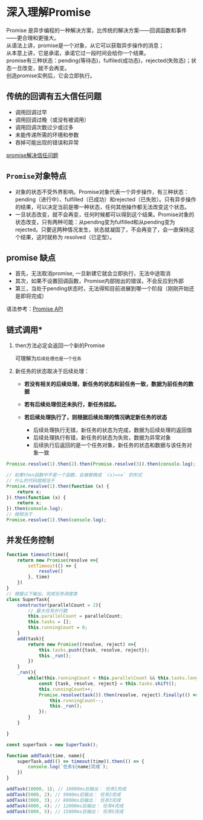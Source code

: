# 深入理解Promise
Promise 是异步编程的一种解决方案，比传统的解决方案——回调函数和事件——更合理和更强大。   
从语法上讲，promise是一个对象，从它可以获取异步操作的消息；  
从本意上讲，它是承诺，承诺它过一段时间会给你一个结果。   
promise有三种状态：pending(等待态)，fulfiled(成功态)，rejected(失败态)；状态一旦改变，就不会再变。  
创造promise实例后，它会立即执行。

## 传统的回调有五大信任问题
- 调用回调过早
- 调用回调过晚（或没有被调用）
- 调用回调次数过少或过多
- 未能传递所需的环境和参数
- 吞掉可能出现的错误和异常

[promise解决信任问题](https://zhuanlan.zhihu.com/p/29235579)

## `Promise`对象特点
- 对象的状态不受外界影响。Promise对象代表一个异步操作，有三种状态：pending（进行中）、fulfilled（已成功）和rejected（已失败）。只有异步操作的结果，可以决定当前是哪一种状态，任何其他操作都无法改变这个状态。
- 一旦状态改变，就不会再变，任何时候都可以得到这个结果。Promise对象的状态改变，只有两种可能：从pending变为fulfilled和从pending变为rejected。只要这两种情况发生，状态就凝固了，不会再变了，会一直保持这个结果，这时就称为 resolved（已定型）。


## promise 缺点
- 首先，无法取消promise, 一旦新建它就会立即执行，无法中途取消
- 其次，如果不设置回调函数，Promise内部抛出的错误，不会反应到外部
- 第三，当处于pending状态时，无法得知目前进展到哪一个阶段（刚刚开始还是即将完成）

语法参考：[Promise API](https://es6.ruanyifeng.com/#docs/promise)

## 链式调用*

1. then方法必定会返回一个新的Promise

   可理解为`后续处理也是一个任务`

2. 新任务的状态取决于后续处理：

   - **若没有相关的后续处理，新任务的状态和前任务一致，数据为前任务的数据**

   - **若有后续处理但还未执行，新任务挂起。**
   - **若后续处理执行了，则根据后续处理的情况确定新任务的状态**
     - 后续处理执行无错，新任务的状态为完成，数据为后续处理的返回值
     - 后续处理执行有错，新任务的状态为失败，数据为异常对象
     - 后续执行后返回的是一个任务对象，新任务的状态和数据与该任务对象一致

```js
Promise.resolve(1).then(2).then(Promise.resolve(3)).then(console.log);

// 如果then函数中不是一个函数，会被替换成 `(x)=>x` 的形式
// 什么的代码就相当于
Promise.resolve(1).then(function (x) { 
    return x; 
}).then(function (x) { 
    return x; 
}).then(console.log); 
// 就相当于
Promise.resolve(1).then(console.log); 
```

## 并发任务控制
```js
function timeout(time){
    return new Promise(resolve =>{
        setTimeout(() => {
            resolve()
        }, time)
    })
}
// 根据以下输出，完成任务调度类
class SuperTask{
    constructor(parallelCount = 2){
        // 最大任务并行数
        this.parallelCount = parallelCount;
        this.tasks = [];
        this.runningCount = 0;
    }
    add(task){
        return new Promise((resolve, reject) =>{
            this.tasks.push({task, resolve, reject});
            this._run();
        })
    }
    _run(){
        while(this.runningCount < this.parallelCount && this.tasks.length){
            const {task, resolve, reject} = this.tasks.shift();
            this.runningCount++;
            Promise.resolve(task()).then(resolve, reject).finally(() =>{
                this.runningCount--;
                this._run();
            });
        }
    }

}

const superTask = new SuperTask();

function addTask(time, name){
    superTask.add(() => timeout(time)).then(() => {
        console.log(`任务${name}完成`);
    })
}

addTask(10000, 1); // 10000ms后输出： 任务1完成
addTask(5000, 2); // 5000ms后输出： 任务2完成
addTask(3000, 3); // 8000ms后输出： 任务3完成
addTask(4000, 4); // 12000ms后输出： 任务4完成
addTask(5000, 5); // 15000ms后输出： 任务5完成
```